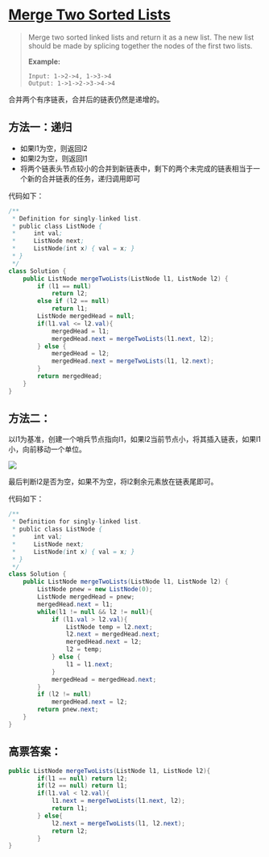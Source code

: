 # [Merge Two Sorted Lists][1]

> Merge two sorted linked lists and return it as a new list. The new list should be made by splicing together the nodes of the first two lists.
>
> **Example:**
>
> ```
> Input: 1->2->4, 1->3->4
> Output: 1->1->2->3->4->4
> ```

合并两个有序链表，合并后的链表仍然是递增的。

## 方法一：递归

* 如果l1为空，则返回l2
* 如果l2为空，则返回l1
* 将两个链表头节点较小的合并到新链表中，剩下的两个未完成的链表相当于一个新的合并链表的任务，递归调用即可



代码如下：

```java
/**
 * Definition for singly-linked list.
 * public class ListNode {
 *     int val;
 *     ListNode next;
 *     ListNode(int x) { val = x; }
 * }
 */
class Solution {
    public ListNode mergeTwoLists(ListNode l1, ListNode l2) {
        if (l1 == null)
            return l2;
        else if (l2 == null)
            return l1;
        ListNode mergedHead = null;
        if(l1.val <= l2.val){
            mergedHead = l1;
            mergedHead.next = mergeTwoLists(l1.next, l2);
        } else {
            mergedHead = l2;
            mergedHead.next = mergeTwoLists(l1, l2.next);
        }
        return mergedHead;
    }
}
```



## 方法二：

以l1为基准，创建一个哨兵节点指向l1，如果l2当前节点小，将其插入链表，如果l1小，向前移动一个单位。

![](https://i.imgur.com/jI2IpoY.png)

最后判断l2是否为空，如果不为空，将l2剩余元素放在链表尾即可。



代码如下：

```java
/**
 * Definition for singly-linked list.
 * public class ListNode {
 *     int val;
 *     ListNode next;
 *     ListNode(int x) { val = x; }
 * }
 */
class Solution {
    public ListNode mergeTwoLists(ListNode l1, ListNode l2) {
        ListNode pnew = new ListNode(0);
        ListNode mergedHead = pnew;
        mergedHead.next = l1;
        while(l1 != null && l2 != null){
            if (l1.val > l2.val){
                ListNode temp = l2.next;
                l2.next = mergedHead.next;
                mergedHead.next = l2;
                l2 = temp;
            } else {
                l1 = l1.next;
            }
            mergedHead = mergedHead.next;
        }
        if (l2 != null)
            mergedHead.next = l2;
        return pnew.next;
    }
}
```



## 高票答案：

```java
public ListNode mergeTwoLists(ListNode l1, ListNode l2){
		if(l1 == null) return l2;
		if(l2 == null) return l1;
		if(l1.val < l2.val){
			l1.next = mergeTwoLists(l1.next, l2);
			return l1;
		} else{
			l2.next = mergeTwoLists(l1, l2.next);
			return l2;
		}
}
```





[1]:https://leetcode.com/problems/merge-two-sorted-lists/